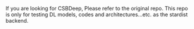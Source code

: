 If you are looking for CSBDeep, Please refer to the original repo. 
This repo is only for testing DL models, codes and architectures...etc. as the stardist backend.
